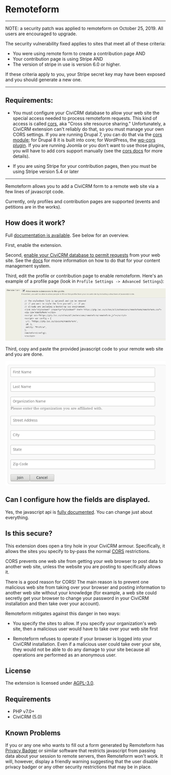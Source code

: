 # Remoteform 

-----

NOTE: a security patch was applied to remoteform on October 25, 2019. All users
are encouraged to upgrade. 

The security vulnerability fixed applies to sites that meet all of these
criteria:

 * You were using remote form to create a contribution page AND
 * Your contribution page is using Stripe AND
 * The version of stripe in use is version 6.0 or higher.

If these criteria apply to you, your Stripe secret key may have been exposed
and you should generate a new one.

-----

## Requirements:

 * You must configure your CiviCRM database to allow your web site the special
   access needed to process remoteform requests. This kind of access is called
   [cors](https://en.wikipedia.org/wiki/Cross-origin_resource_sharing), aka
   "Cross site resource sharing." Unfortunately, a CiviCRM extension can't
   reliably do that, so you must manage your own CORS settings. If you are
   running Drupal 7, you can do that via the [cors module](https://www.drupal.org/project/cors); for Drupal 8 it is built into
   core; for WordPress, the [wp-cors plugin](https://wordpress.org/plugins/wp-cors/). If you are running Joomla
   or you don't want to use those plugins, you will have to add cors support
   manually (see the [cors docs](docs/cors.md) for more details).

 * If you are using Stripe for your contribution pages, then you must be using Stripe version 5.4 or later 

-----

Remoteform allows you to add a CiviCRM form to a remote web site via a few
lines of javascript code.

Currently, only profiles and contribution pages are supported (events and
petitions are in the works).

## How does it work?

Full [documentation is available](docs/index.md). See below for an overview.

First, enable the extension.

Second, [enable your CiviCRM database to permit requests](docs/cors.md) from your web site. See the [docs](docs/cors.md) for more information on how to do that for your content management system.

Third, edit the profile or contribution page to enable remoteform. Here's an
example of a profile page (look in `Profile Settings -> Advanced Settings`):

![Enable remoteform for a contribution](/images/profile-enable.png)

Third, copy and paste the provided javascript code to your remote web site and
you are done.

![Profile shown on remote site](/images/profile-on-remote-site.png)

## Can I configure how the fields are displayed. 

Yes, the javascript api is [fully documented](docs/api.md). You can change just
about everything.

## Is this secure?

This extension does open a tiny hole in your CiviCRM armour. Specifically, it
allows the sites you specify to by-pass the normal
[CORS](https://en.wikipedia.org/wiki/Cross-origin_resource_sharing)
restrictions.

CORS prevents one web site from getting your web browser to post data to
another web site, unless the website you are posting to specifically allows it. 

There is a good reason for CORS! The main reason is to prevent one malicious
web site from taking over your browser and posting information to another web
site without your knowledge (for example, a web site could secretly get your
browser to change your password in your CiviCRM installation and then take over
your account).

Remoteform mitigates against this danger in two ways:

 * You specify the sites to allow. If you specify your organization's web site,
   then a malicious user would have to take over your web site first

 * Remoteform refuses to operate if your browser is logged into your CiviCRM
   installation. Even if a malicious user could take over your site, they would
   not be able to do any damage to your site because all operations are
   performed as an anonymous user.

## License

The extension is licensed under [AGPL-3.0](LICENSE.txt).

## Requirements

* PHP v7.0+
* CiviCRM (5.0)

## Known Problems

If you or any one who wants to fill out a form generated by Remoteform has
[Privacy Badger](https://www.eff.org/privacybadger) or similar software that
restricts javascript from passing data about your session to remote servers,
then Remoteform won't work. It will, however, display a friendly warning
suggesting that the user disable privacy badger or any other security
restrictions that may be in place.
